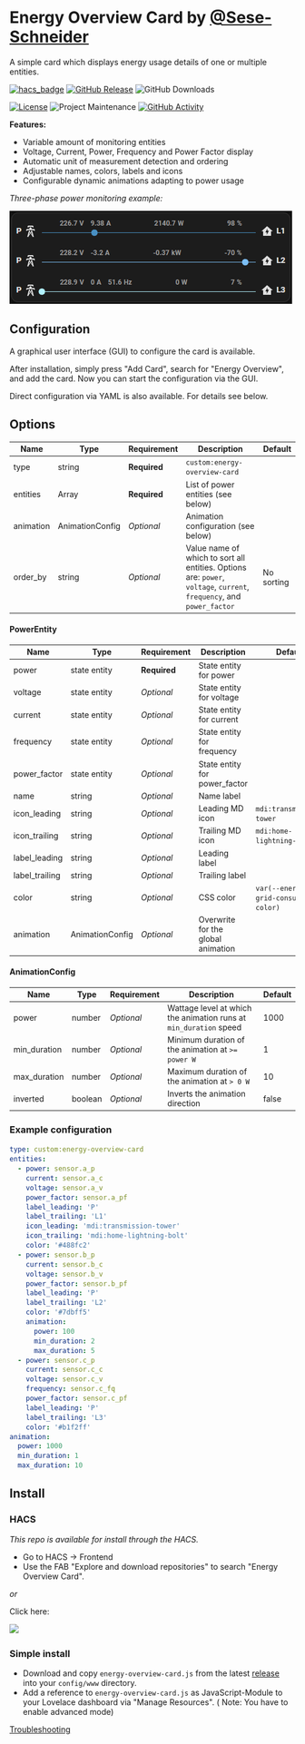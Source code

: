 # Energy Overview Card by [@Sese-Schneider](https://www.github.com/Sese-Schneider)

A simple card which displays energy usage details of one or multiple entities.

[![hacs_badge](https://img.shields.io/badge/HACS-Default-41BDF5.svg?style=for-the-badge)](https://my.home-assistant.io/redirect/hacs_repository/?owner=Sese-Schneider&repository=ha-energy-overview-card&category=frontend)
[![GitHub Release][releases-shield]][releases]
![GitHub Downloads][downloads-shield]

[![License][license-shield]](LICENSE)
![Project Maintenance][maintenance-shield]
[![GitHub Activity][commits-shield]][commits]

**Features:**

- Variable amount of monitoring entities
- Voltage, Current, Power, Frequency and Power Factor display
- Automatic unit of measurement detection and ordering
- Adjustable names, colors, labels and icons
- Configurable dynamic animations adapting to power usage

*Three-phase power monitoring example:*

![](.github/assets/card.gif)

## Configuration

A graphical user interface (GUI) to configure the card is available.

After installation, simply press "Add Card", search for "Energy Overview", and add the card.
Now you can start the configuration via the GUI.

Direct configuration via YAML is also available. For details see below.

## Options

| Name      | Type               | Requirement  | Description                                                                                                           | Default    |
|-----------|--------------------|--------------|-----------------------------------------------------------------------------------------------------------------------|------------|
| type      | string             | **Required** | `custom:energy-overview-card`                                                                                         |            |
| entities  | Array<PowerEntity> | **Required** | List of power entities (see below)                                                                                    |            |
| animation | AnimationConfig    | *Optional*   | Animation configuration (see below)                                                                                   |            |
| order_by  | string             | *Optional*   | Value name of which to sort all entities. Options are: `power`, `voltage`, `current`, `frequency`, and `power_factor` | No sorting |

#### PowerEntity

| Name           | Type            | Requirement  | Description                        | Default                                |
|----------------|-----------------|--------------|------------------------------------|----------------------------------------|
| power          | state entity    | **Required** | State entity for power             |                                        |
| voltage        | state entity    | *Optional*   | State entity for voltage           |                                        |
| current        | state entity    | *Optional*   | State entity for current           |                                        |
| frequency      | state entity    | *Optional*   | State entity for frequency         |                                        |
| power_factor   | state entity    | *Optional*   | State entity for power_factor      |                                        |
| name           | string          | *Optional*   | Name label                         |                                        |
| icon_leading   | string          | *Optional*   | Leading MD icon                    | `mdi:transmission-tower`               |
| icon_trailing  | string          | *Optional*   | Trailing MD icon                   | `mdi:home-lightning-bolt`              |
| label_leading  | string          | *Optional*   | Leading label                      |                                        |
| label_trailing | string          | *Optional*   | Trailing label                     |                                        |
| color          | string          | *Optional*   | CSS color                          | `var(--energy-grid-consumption-color)` |
| animation      | AnimationConfig | *Optional*   | Overwrite for the global animation |                                        |

#### AnimationConfig

| Name         | Type    | Requirement | Description                                                       | Default |
|--------------|---------|-------------|-------------------------------------------------------------------|---------|
| power        | number  | *Optional*  | Wattage level at which the animation runs at `min_duration` speed | 1000    |
| min_duration | number  | *Optional*  | Minimum duration of the animation at `>= power W`                 | 1       |
| max_duration | number  | *Optional*  | Maximum duration of the animation at `> 0 W`                      | 10      |
| inverted     | boolean | *Optional*  | Inverts the animation direction                                   | false   |

### Example configuration

```yaml
type: custom:energy-overview-card
entities:
  - power: sensor.a_p
    current: sensor.a_c
    voltage: sensor.a_v
    power_factor: sensor.a_pf
    label_leading: 'P'
    label_trailing: 'L1'
    icon_leading: 'mdi:transmission-tower'
    icon_trailing: 'mdi:home-lightning-bolt'
    color: '#488fc2'
  - power: sensor.b_p
    current: sensor.b_c
    voltage: sensor.b_v
    power_factor: sensor.b_pf
    label_leading: 'P'
    label_trailing: 'L2'
    color: '#7dbff5'
    animation:
      power: 100
      min_duration: 2
      max_duration: 5
  - power: sensor.c_p
    current: sensor.c_c
    voltage: sensor.c_v
    frequency: sensor.c_fq
    power_factor: sensor.c_pf
    label_leading: 'P'
    label_trailing: 'L3'
    color: '#b1f2ff'
animation:
  power: 1000
  min_duration: 1
  max_duration: 10
```

## Install

### HACS

*This repo is available for install through the HACS.*

* Go to HACS → Frontend
* Use the FAB "Explore and download repositories" to search "Energy Overview Card".

_or_

Click here:

[![](https://my.home-assistant.io/badges/hacs_repository.svg)](https://my.home-assistant.io/redirect/hacs_repository/?owner=Sese-Schneider&repository=ha-energy-overview-card&category=frontend)


### Simple install

* Download and copy `energy-overview-card.js` from the
  latest [release](https://github.com/Sese-Schneider/ha-energy-overview-card/releases/latest) into your `config/www`
  directory.
* Add a reference to `energy-overview-card.js` as JavaScript-Module to your Lovelace dashboard via "Manage Resources". (
  Note: You have to enable advanced mode)


[Troubleshooting](https://github.com/thomasloven/hass-config/wiki/Lovelace-Plugins)



[commits-shield]: https://img.shields.io/github/commit-activity/y/Sese-Schneider/ha-energy-overview-card.svg?style=for-the-badge

[downloads-shield]: https://img.shields.io/github/downloads/Sese-Schneider/ha-energy-overview-card/total.svg?style=for-the-badge

[commits]: https://github.com/Sese-Schneider/ha-energy-overview-card/commits/main

[license-shield]: https://img.shields.io/github/license/Sese-Schneider/ha-energy-overview-card.svg?style=for-the-badge

[maintenance-shield]: https://img.shields.io/maintenance/yes/2023.svg?style=for-the-badge

[releases-shield]: https://img.shields.io/github/release/Sese-Schneider/ha-energy-overview-card.svg?style=for-the-badge

[releases]: https://github.com/Sese-Schneider/ha-energy-overview-card/releases
